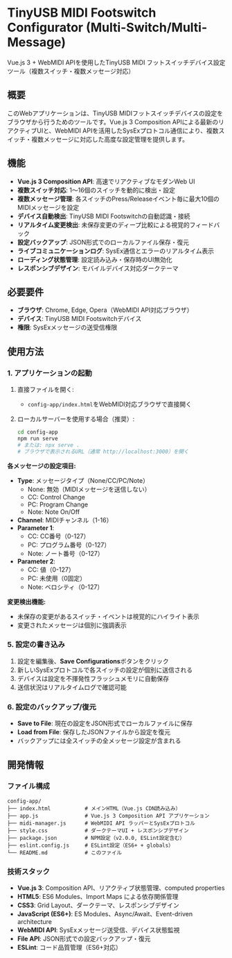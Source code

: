 # TinyUSB MIDI Footswitch Configurator (Multi-Switch/Multi-Message)

Vue.js 3 + WebMIDI APIを使用したTinyUSB MIDI フットスイッチデバイス設定ツール（複数スイッチ・複数メッセージ対応）

## 概要

このWebアプリケーションは、TinyUSB MIDIフットスイッチデバイスの設定をブラウザから行うためのツールです。Vue.js 3 Composition APIによる最新のリアクティブUIと、WebMIDI APIを活用したSysExプロトコル通信により、複数スイッチ・複数メッセージに対応した高度な設定管理を提供します。

## 機能

- **Vue.js 3 Composition API**: 高速でリアクティブなモダンWeb UI
- **複数スイッチ対応**: 1〜16個のスイッチを動的に検出・設定
- **複数メッセージ管理**: 各スイッチのPress/Releaseイベント毎に最大10個のMIDIメッセージを設定
- **デバイス自動検出**: TinyUSB MIDI Footswitchの自動認識・接続
- **リアルタイム変更検出**: 未保存変更のディープ比較による視覚的フィードバック
- **設定バックアップ**: JSON形式でのローカルファイル保存・復元
- **ライブコミュニケーションログ**: SysEx通信とエラーのリアルタイム表示
- **ローディング状態管理**: 設定読み込み・保存時のUI無効化
- **レスポンシブデザイン**: モバイルデバイス対応ダークテーマ

## 必要要件

- **ブラウザ**: Chrome, Edge, Opera（WebMIDI API対応ブラウザ）
- **デバイス**: TinyUSB MIDI Footswitchデバイス
- **権限**: SysExメッセージの送受信権限

## 使用方法

### 1. アプリケーションの起動

1. 直接ファイルを開く:
   - `config-app/index.html`をWebMIDI対応ブラウザで直接開く
   
2. ローカルサーバーを使用する場合（推奨）:
   ```bash
   cd config-app
   npm run serve
   # または: npx serve .
   # ブラウザで表示されるURL（通常 http://localhost:3000）を開く
   ```

**各メッセージの設定項目:**

- **Type**: メッセージタイプ（None/CC/PC/Note）
  - None: 無効（MIDIメッセージを送信しない）
  - CC: Control Change
  - PC: Program Change
  - Note: Note On/Off
- **Channel**: MIDIチャンネル（1-16）
- **Parameter 1**: 
  - CC: CC番号（0-127）
  - PC: プログラム番号（0-127）
  - Note: ノート番号（0-127）
- **Parameter 2**:
  - CC: 値（0-127）
  - PC: 未使用（0固定）
  - Note: ベロシティ（0-127）

**変更検出機能:**
- 未保存の変更があるスイッチ・イベントは視覚的にハイライト表示
- 変更されたメッセージは個別に強調表示

### 5. 設定の書き込み

1. 設定を編集後、**Save Configurations**ボタンをクリック
2. 新しいSysExプロトコルで各スイッチの設定が個別に送信される
3. デバイスは設定を不揮発性フラッシュメモリに自動保存
4. 送信状況はリアルタイムログで確認可能

### 6. 設定のバックアップ/復元

- **Save to File**: 現在の設定をJSON形式でローカルファイルに保存
- **Load from File**: 保存したJSONファイルから設定を復元
- バックアップには全スイッチの全メッセージ設定が含まれる

## 開発情報

### ファイル構成

```
config-app/
├── index.html           # メインHTML（Vue.js CDN読み込み）
├── app.js               # Vue.js 3 Composition API アプリケーション
├── midi-manager.js      # WebMIDI API ラッパーとSysExプロトコル
├── style.css            # ダークテーマUI + レスポンシブデザイン
├── package.json         # NPM設定（v2.0.0, ESLint設定含む）
├── eslint.config.js     # ESLint設定（ES6+ + globals）
└── README.md            # このファイル
```

### 技術スタック

- **Vue.js 3**: Composition API、リアクティブ状態管理、computed properties
- **HTML5**: ES6 Modules、Import Maps による依存関係管理
- **CSS3**: Grid Layout、ダークテーマ、レスポンシブデザイン
- **JavaScript (ES6+)**: ES Modules、Async/Await、Event-driven architecture
- **WebMIDI API**: SysExメッセージ送受信、デバイス状態監視
- **File API**: JSON形式での設定バックアップ・復元
- **ESLint**: コード品質管理（ES6+対応）
